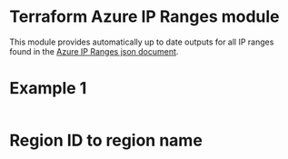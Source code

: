 # Terraform Azure IP Ranges module

This module provides automatically up to date outputs for all IP ranges found in the [Azure IP Ranges json document](https://www.microsoft.com/en-us/download/confirmation.aspx?id=56519).

# Example 1

```HCL

```

# Region ID to region name